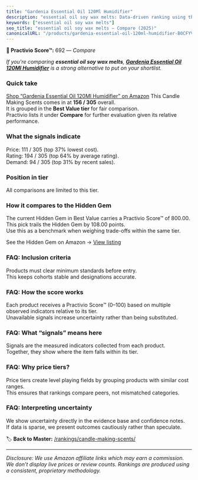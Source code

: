 ```yaml
---
title: "Gardenia Essential Oil 120Ml Humidifier"
description: "essential oil soy wax melts: Data-driven ranking using the Practivio Score™. Positioned by quality, value, demand, findability, momentum."
keywords: ["essential oil soy wax melts"]
seo_title: "essential oil soy wax melts — Compare (2025)"
canonicalURL: "/products/gardenia-essential-oil-120ml-humidifier-B0CFYV16B9/"
---
```


**🛒 Practivio Score™:** 692 — _Compare_


*If you're comparing **essential oil soy wax melts**, **[Gardenia Essential Oil 120Ml Humidifier](https://www.amazon.com/dp/B0CFYV16B9?tag=practivio-20)** is a strong alternative to put on your shortlist.*
### Quick take
[Shop “Gardenia Essential Oil 120Ml Humidifier” on Amazon](https://www.amazon.com/dp/B0CFYV16B9?tag=practivio-20)
This Candle Making Scents comes in at **156 / 305** overall.  
It is grouped in the **Best Value tier** for fair comparison.  
Practivio lists it under **Compare** for further evaluation given its relative performance.

### What the signals indicate
Price: 111 / 305 (top 37% lowest cost).  
Rating: 194 / 305 (top 64% by average rating).  
Demand: 94 / 305 (top 31% by recent sales).

### Position in tier
All comparisons are limited to this tier.

### How it compares to the Hidden Gem
The current Hidden Gem in Best Value carries a Practivio Score™ of 800.00.  
This pick trails the Hidden Gem by 108.00 points.  
Use this as a benchmark when weighing trade-offs within the same tier.  

See the Hidden Gem on Amazon → [View listing](https://www.amazon.com/dp/B0F18RY1FR?tag=practivio-20)

### FAQ: Inclusion criteria
Products must clear minimum standards before entry.  
This keeps cohorts stable and designations accurate.

### FAQ: How the score works
Each product receives a Practivio Score™ (0–100) based on multiple observed indicators relative to its tier.  
Unavailable signals increase uncertainty rather than being substituted.

### FAQ: What “signals” means here
Signals are the measured indicators collected from each product.  
Together, they show where the item falls within its tier.

### FAQ: Why price tiers?
Price tiers create level playing fields by grouping products with similar cost ranges.  
This ensures that rankings compare peers, not mismatched categories.

### FAQ: Interpreting uncertainty
We show uncertainty directly in the evidence base and confidence notes.  
If data is sparse, we present outcomes cautiously rather than speculate.

<!-- Missing template for Compare/CompareWithinPriceClass -->


🏷️ **Back to Master:** [/rankings/candle-making-scents/](/rankings/candle-making-scents/)

---
_Disclosure: We use Amazon affiliate links which may earn a commission. We don’t display live prices or review counts. Rankings are produced using a consistent, proprietary methodology._
